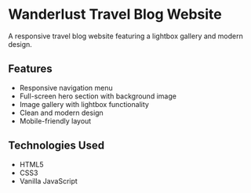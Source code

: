 # Wanderlust Travel Blog Website

A responsive travel blog website featuring a lightbox gallery and modern design.

## Features

- Responsive navigation menu
- Full-screen hero section with background image
- Image gallery with lightbox functionality
- Clean and modern design
- Mobile-friendly layout

## Technologies Used

- HTML5
- CSS3
- Vanilla JavaScript
